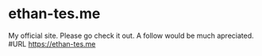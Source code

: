 # ethan-tes.me
My official site. Please go check it out. A follow would be much apreciated.
#URL
https://ethan-tes.me
